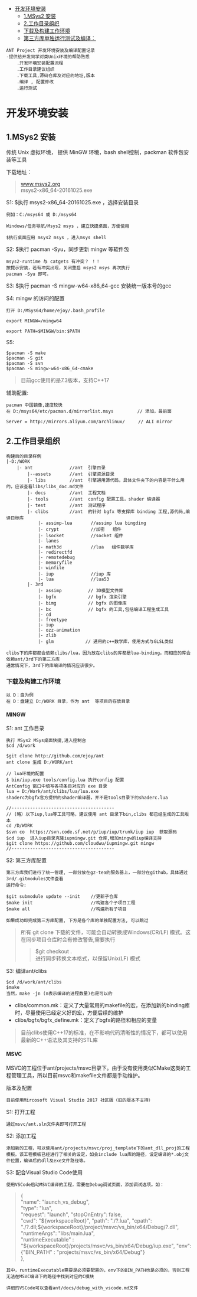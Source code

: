 <!-- TOC -->

- [开发环境安装](#开发环境安装)
    - [1.MSys2 安装](#1msys2-安装)
    - [2.工作目录组织](#2工作目录组织)
    - [下载及构建工作环境](#下载及构建工作环境)
    - [第三方库单独运行测试及编译：](#第三方库单独运行测试及编译)

<!-- /TOC -->


	ANT Project 开发环境安装及编译配置记录
	-提供给开发同学对类Unix环境的帮助熟悉
		.开发环境安装配置流程
		.工作目录建议组织
		.下载工具,源码仓库及对应的地址,版本
		.编译 , 配置修改
		.运行测试 
  
  
  
# 开发环境安装 #

## 1.MSys2 安装 ##

传统 Unix 虚拟环境，
提供 MinGW 环境，bash shell控制，packman 软件包安装等工具
	

下载地址：  
> www.msys2.org  
> msys2-x86_64-20161025.exe
	
S1: $执行 msys2-x86_64-20161025.exe ，选择安装目录

	例如：C:/msys64 或 D:/msys64 
		
	Windows/任务导航/Msys2 msys ，建立快捷桌面，方便使用

	$执行桌面应用 msys2 msys ，进入msys shell
	
S2: $执行 pacman -Syu，同步更新 mingw 等软件包

	msys2-runtime 与 catgets 有冲突？ ！！  
	按提示安装，若有冲突出现，关闭重启 msys2 msys 再次执行  
	pacman -Syu 即可。
	 
	
S3: $执行 pacman -S mingw-w64-x86_64-gcc 安装统一版本号的gcc  

S4: mingw 的访问的配置 

	打开 D:/MSys64/home/ejoy/.bash_profile

	export MINGW=/mingw64

	export PATH=$MINGW/bin:$PATH

		
S5:  

	$pacman -S make  
	$pacman -S git   
	$pacman -S svn   
	$pacman -S mingw-w64-x86_64-cmake 
> 目前gcc使用的是7.3版本，支持C++17
	
辅助配置:

	pacman 中国镜像,速度较快  
	在 D:/msys64/etc/pacman.d/mirrorlist.msys         // 添加，最前面

	Server = http://mirrors.aliyun.com/archlinux/     // ALI mirror 
        
## 2.工作目录组织 ##
  
	构建后的目录样例	
    |-D:/WORK
		|- ant         	    //ant  引擎目录
			|--assets   	//ant  引擎资源目录 
			|- libs      	//ant  引擎通用源代码，具体文件夹下的内容是干什么用的，应该查看libs/libs_doc.md文件
			|- docs         //ant  工程文档
			|- tools    	//ant  config 配置工具，shader 编译器
			|- test         //ant  测试程序
			|- clibs    	//ant  的针对 bgfx 等支撑库 binding 工程,源代码,编译目标库
				|- assimp-lua     	//assimp lua bingding
				|- crypt          	//加密   组件 
				|- lsocket        	//socket 组件
				|- lanes          	
				|- math3d         	//lua 	组件数学库
				|- redirectfd		
				|- remotedebug		
				|- memoryfile     	
				|- winfile        	
				|- iup      	  	//iup 库	
				|- lua            	//lua53 
			|- 3rd
				|- assimp          // 3D模型文件库
				|- bgfx            // bgfx 渲染引擎
				|- bimg            // bgfx 的图像库
				|- bx              // bgfx 的工具,包括编译工程生成工具
				|- cd
				|- freetype
				|- iup
				|- ozz-animation
				|- zlib
				|- glm			  // 通用的c++数学库，使用方式与GLSL类似

	clibs下的库都都会依赖clibs/lua，因为放在clibs的库都是lua-binding。而相应的库会依赖ant/3rd下的第三方库
	通常情况下，3rd下的库编译的情况应该很少。
	  
### 下载及构建工作环境
	以 D：盘为例	  
	在 D：盘建立 D:/WORK 目录，作为 ant  等项目的存放目录 

#### MINGW ####
S1: ant 工作目录

	执行 MSys2 MSys桌面快捷,进入控制台
	$cd /d/work
	
	$git clone http://github.com/ejoy/ant
	ant clone 生成 D:/WORK/ant
	
	// lua环境的配置
	$ bin/iup.exe tools/config.lua 执行config 配置
	AntConfig 窗口中填写各项条目对应的 exe 目录 
	lua = D:/Work/ant/clibs/lua/lua.exe 
	shaderc为bgfx官方提供的shader编译器，并不是tools目录下的shaderc.lua
	
	//---------------------------------------
	// (略）以下iup,lua等工具可略，建议使用 ant 目录下bin,clibs 都已经生成的工具版本
	cd /D/WORK
	$svn co  https://svn.code.sf.net/p/iup/iup/trunk/iup iup  获取源码
	$cd iup  进入iup目录克隆iupmingw.git 仓库,增加mingw的iup编译支持
	$git clone https://github.com/cloudwu/iupmingw.git mingw
	//---------------------------------------
		
S2: 第三方库配置

	第三方库我们进行了统一管理, 一部分放在gz-tea的服务器上，一部分在github，具体通过3rd/.gitmodules文件查看
	运行命令:

	$git submodule update --init	//更新子仓库
	$make init						//构建各个子项目工程
	$make all 						//构建所有子项目

	如果成功即完成第三方库配置, 下方是各个库的单独配置方法, 可以跳过
>所有 git clone 下载的文件，可能会自动转换成Windows(CR/LF) 模式。这在同步项目仓库时会有修改警告,需要执行 
> >$git checkout .  
> 进行同步转换文本格式，以保留Unix(LF) 模式

S3: 编译ant/clibs 

	$cd /d/work/ant/clibs
	$make
	当然，make -jn (n表示编译的进程数量)也是可以的

-	clibs/common.mk：定义了大量常用的makefile的宏，在添加新的binding库时，尽量使用已经定义好的宏，方便后续的维护
-	clibs/bgfx/bgfx_define.mk：定义了bgfx的路径和相应的变量

> 目前clibs使用C++17的标准，在不影响代码清晰性的情况下，都可以使用最新的C++语法及其支持的STL库


#### MSVC ####
MSVC的工程位于ant/projects/msvc目录下。由于没有使用类似CMake这类的工程管理工具，所以目前msvc和makefile文件都是手动维护。

版本及配置

	目前使用Mircosoft Visual Studio 2017 社区版（旧的版本不支持）

S1: 打开工程

	通过msvc/ant.sln文件夹即可打开工程	

S2: 添加工程

	添加新的工程，可以使用ant/projects/msvc/proj_template下的ant_dll_proj的工程模板。该工程模板已经进行了相关的设定，如会include lua库的路径，设定编译的*.obj文件位置，编译后的dll及exe文件路径等。

S3: 配合Visual Studio Code使用

	使用VSCode启动MSVC编译的工程，需要在Debug调试页面，添加调试选项。如：
> 	{  
		"name": "launch_vs_debug",  
        "type": "lua",  
        "request": "launch",
		"stopOnEntry": false,        
		"cwd": "${workspaceRoot}",  
		"path": "./?.lua",
		"cpath": "./?.dll;${workspaceRoot}/project/msvc/vs_bin/x64/Debug/?.dll",
		"runtimeArgs": "libs/main.lua",            
		"runtimeExecutable" : "${workspaceRoot}/projects/msvc/vs_bin/x64/Debug/iup.exe",
		"env": {"BIN_PATH" : "projects/msvc/vs_bin/x64/Debug"}   
	},

	其中，runtimeExecutable需要是必须要配置的，env下的BIN_PATH也是必须的，否则工程无法在MSVC编译下的路径中找到对应的C模块

	详细的VSCode可以查看ant/docs/debug_with_vscode.md文件